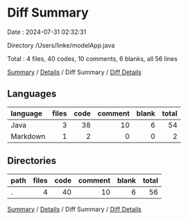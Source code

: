 # Diff Summary

Date : 2024-07-31 02:32:31

Directory /Users/linke/modelApp.java

Total : 4 files,  40 codes, 10 comments, 6 blanks, all 56 lines

[Summary](results.md) / [Details](details.md) / Diff Summary / [Diff Details](diff-details.md)

## Languages
| language | files | code | comment | blank | total |
| :--- | ---: | ---: | ---: | ---: | ---: |
| Java | 3 | 38 | 10 | 6 | 54 |
| Markdown | 1 | 2 | 0 | 0 | 2 |

## Directories
| path | files | code | comment | blank | total |
| :--- | ---: | ---: | ---: | ---: | ---: |
| . | 4 | 40 | 10 | 6 | 56 |

[Summary](results.md) / [Details](details.md) / Diff Summary / [Diff Details](diff-details.md)